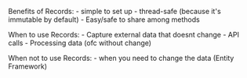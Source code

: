 ﻿Benefits of Records:
    - simple to set up
    - thread-safe (because it's immutable by default)
    - Easy/safe to share among methods

  When to use Records:
    - Capture external data that doesnt change
    - API calls
    - Processing data (ofc without change)

  When not to use Records:
    - when you need to change the data (Entity Framework) 